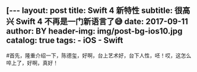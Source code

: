 [---layout:     posttitle:      Swift 4 新特性subtitle:   很高兴 Swift 4 不再是一门新语言了😅date:       2017-09-11author:     BYheader-img: img/post-bg-ios10.jpgcatalog: truetags:    - iOS    - Swift---[comment]: <> (This is a comment, it will not be included)#首先，隆重介绍一下，陈德玺，好啊，台上艺术好，台下人性，呸！哎，这怎么啐上了，好啊，真好！